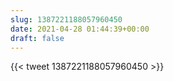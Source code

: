 ```yaml
---
slug: 1387221188057960450
date: 2021-04-28 01:44:39+00:00
draft: false
---
```


{{< tweet 1387221188057960450 >}}
